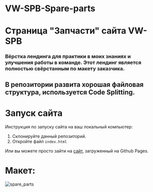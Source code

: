 # VW-SPB-Spare-parts
# Страница "Запчасти" сайта VW-SPB
### Вёрстка лендинга для практики в моих знаниях и улучшения работы в команде. Этот лендинг является полностью свёрстанным по макету заказчика. 
## В репозитории развита хорошая файловая структура, используется Code Splitting.

# Запуск сайта
Инструкция по запуску сайта на ваш локальный компьютер:
   1. Склонируйте данный репозиторий.
   2. Откройте файл ```index.html```
   
Или вы можете просто зайти на [сайт](kriswis.github.io/VW-SPB-Spare-parts/), загруженный на Github Pages.
# Макет:
![spare_parts](https://github.com/KrisWis/VW-SPB-Spare-parts/assets/94256853/433af4b4-09b9-4ea9-98ed-0b806404e627)